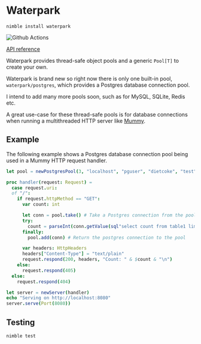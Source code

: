 # Waterpark

`nimble install waterpark`

![Github Actions](https://github.com/guzba/waterpark/workflows/Github%20Actions/badge.svg)

[API reference](https://nimdocs.com/guzba/waterpark)

Waterpark provides thread-safe object pools and a generic `Pool[T]` to create your own.

Waterpark is brand new so right now there is only one built-in pool, `waterpark/postgres`, which provides a Postgres database connection pool.

I intend to add many more pools soon, such as for MySQL, SQLite, Redis etc.

A great use-case for these thread-safe pools is for database connections when running
a multithreaded HTTP server like [Mummy](https://github.com/guzba/mummy).

## Example

The following example shows a Postgres database connection pool being used in a Mummy HTTP request handler.

```nim
let pool = newPostgresPool(3, "localhost", "pguser", "dietcoke", "test")

proc handler(request: Request) =
  case request.uri:
  of "/":
    if request.httpMethod == "GET":
      var count: int

      let conn = pool.take() # Take a Postgres connection from the pool
      try:
        count = parseInt(conn.getValue(sql"select count from table1 limit 1"))
      finally:
        pool.add(conn) # Return the postgres connection to the pool

      var headers: HttpHeaders
      headers["Content-Type"] = "text/plain"
      request.respond(200, headers, "Count: " & $count & "\n")
    else:
      request.respond(405)
  else:
    request.respond(404)

let server = newServer(handler)
echo "Serving on http://localhost:8080"
server.serve(Port(8080))
```

## Testing

`nimble test`
